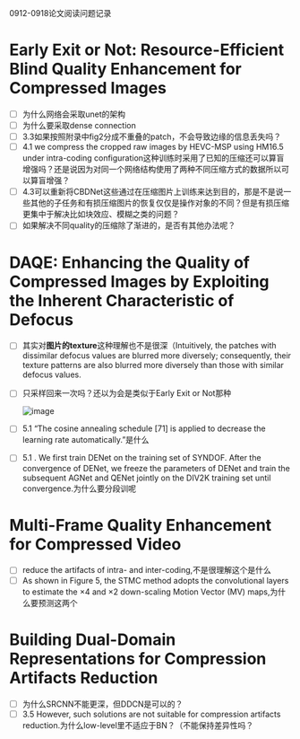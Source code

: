 0912-0918论文阅读问题记录

# Early Exit or Not:  Resource-Efficient Blind Quality Enhancement  for Compressed Images

- [ ]  为什么网络会采取unet的架构
- [ ]  为什么要采取dense connection
- [ ]  3.3如果按照附录中fig2分成不重叠的patch，不会导致边缘的信息丢失吗？
- [ ]  4.1 we compress the cropped raw images by HEVC-MSP using HM16.5 under intra-coding configuration这种训练时采用了已知的压缩还可以算盲增强吗？还是说因为对同一个网络结构使用了两种不同压缩方式的数据所以可以算盲增强？
- [ ]  4.3可以重新将CBDNet这些通过在压缩图片上训练来达到目的，那是不是说一些其他的子任务和有损压缩图片的恢复仅仅是操作对象的不同？但是有损压缩更集中于解决比如块效应、模糊之类的问题？
- [ ]  如果解决不同quality的压缩除了渐进的，是否有其他办法呢？

# DAQE: Enhancing the Quality of Compressed  Images by Exploiting the Inherent  Characteristic of Defocus

- [ ]  其实对**图片的texture**这种理解也不是很深（Intuitively, the patches with dissimilar defocus values are blurred more diversely; consequently, their texture patterns are also blurred more diversely than those with similar defocus values.
- [ ]  只采样回来一次吗？还以为会是类似于Early Exit or Not那种
    
    ![image](https://github.com/user-attachments/assets/81a806c2-4219-4a22-ad7e-66a3e96998d7)

    
- [ ]  5.1 “The cosine annealing schedule [71] is applied to decrease the learning rate automatically.”是什么
- [ ]  5.1 . We first train DENet on the training set of SYNDOF. After the convergence of DENet, we freeze the parameters of DENet and train the subsequent AGNet and QENet jointly on the DIV2K training set until convergence.为什么要分段训呢

# Multi-Frame Quality Enhancement for Compressed Video

- [ ]  reduce the artifacts of intra- and inter-coding,不是很理解这个是什么
- [ ]  As shown in Figure 5, the STMC method adopts the convolutional layers to estimate the ×4 and ×2 down-scaling Motion Vector (MV) maps,为什么要预测这两个

# Building Dual-Domain Representations for Compression Artifacts Reduction

- [ ]  为什么SRCNN不能更深，但DDCN是可以的？
- [ ]  3.5 However, such solutions are not suitable for compression artifacts reduction.为什么low-level里不适应于BN？（不能保持差异性吗？
